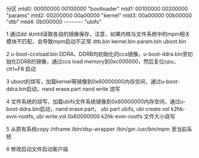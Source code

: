 分区
mtd0: 00000000 00100000 "bootloader"
mtd1: 00100000 00200000 "params"
mtd2: 00200000 00a00000 "kernel"
mtd3: 00a00000 00b00000 "dtb"
mtd4: 0b000000 -------- "ubifs"

1 通过dd 从mtd读取各自的镜像保存，注意，如果内核与文件系统中的mpm相关模块不匹配，会导致mpm启动不正常
dtb.bin  kernel.bin  param.bin  uboot.bin  

2 u-boot-ccsload.bin  DDRA、DDRB均初始化的ccs镜像，u-boot-ddra.bin至初始化DDRB的镜像，通过ccs load memory到0xc000000，然后复位cpu，ctrl+F8 启动

3 uboot的烧写，加载kernel等镜像到0x60000000内存空间，通过u-boot-ddra.bin启动，nand erase.part nand write 烧写

4 文件系统的烧写，加载ubifs文件系统镜像到0x60000000内存空间，通过u-boot-ddra.bin启动，nand erase.part， ubi part ubifs, ubi create.vol k2hk-evm-rootfs, ubi write.vol 0x60000000 k2hk-evm-rootfs 文件大小烧写

5 从原有系统copy /rtframe /bin/dsp-wrapper /bin/g*m /usr/bin/mpm* 至当前系统

6 修改启动文件启动客户端


